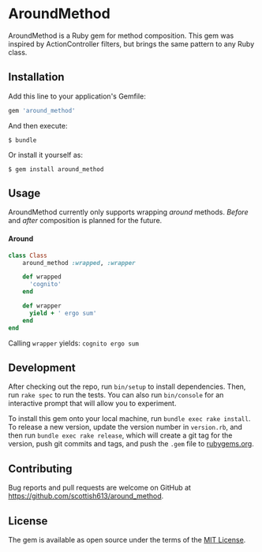 # AroundMethod

AroundMethod is a Ruby gem for method composition. This gem was inspired by ActionController filters, but brings the same pattern to any Ruby class.

## Installation

Add this line to your application's Gemfile:

```ruby
gem 'around_method'
```

And then execute:

    $ bundle

Or install it yourself as:

    $ gem install around_method

## Usage

AroundMethod currently only supports wrapping _around_ methods. _Before_ and _after_ composition is planned for the future.

#### Around

```ruby
class Class
    around_method :wrapped, :wrapper

    def wrapped
      'cognito'
    end

    def wrapper
      yield + ' ergo sum'
    end
end
```

Calling `wrapper` yields: `cognito ergo sum`

## Development

After checking out the repo, run `bin/setup` to install dependencies. Then, run `rake spec` to run the tests. You can also run `bin/console` for an interactive prompt that will allow you to experiment.

To install this gem onto your local machine, run `bundle exec rake install`. To release a new version, update the version number in `version.rb`, and then run `bundle exec rake release`, which will create a git tag for the version, push git commits and tags, and push the `.gem` file to [rubygems.org](https://rubygems.org).

## Contributing

Bug reports and pull requests are welcome on GitHub at https://github.com/scottish613/around_method.

## License

The gem is available as open source under the terms of the [MIT License](http://opensource.org/licenses/MIT).

